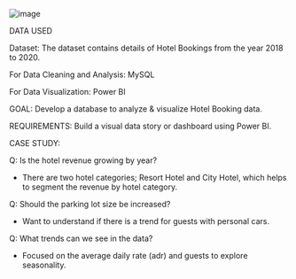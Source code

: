 ![image](https://github.com/mukunjufelicity/Hotel-Booking-Analysis_SQL-Power-BI/assets/8385040/13b22f83-70eb-40cf-8857-d0528c1c21f4)

DATA USED

Dataset: The dataset contains details of Hotel Bookings from the year 2018 to 2020.

For Data Cleaning and Analysis: MySQL

For Data Visualization: Power BI 


GOAL: Develop a database to analyze & visualize Hotel Booking data.

REQUIREMENTS: Build a visual data story or dashboard using Power BI.

CASE STUDY:

Q: Is the hotel revenue growing by year?
 - There are two hotel categories; Resort Hotel and City Hotel, which helps to segment the revenue by hotel category.

Q: Should the parking lot size be increased?
 - Want to understand if there is a trend for guests with personal cars.

Q: What trends can we see in the data?
 - Focused on the average daily rate (adr) and guests to explore seasonality.
